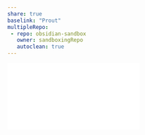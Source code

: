 ```yaml
---
share: true
baselink: "Prout"
multipleRepo:
 - repo: obsidian-sandbox
   owner: sandboxingRepo
   autoclean: true
---
```

![wiki](wiki.md)